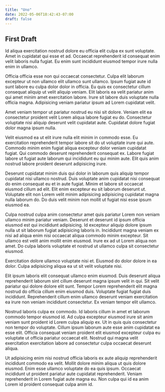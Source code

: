 ```yaml
---
title: "Uno"
date: 2022-05-06T18:42:43-07:00
draft: false
---
```

## First Draft

Id aliqua exercitation nostrud dolore eu officia elit culpa ex sunt voluptate. Amet in cupidatat qui esse et ad. Occaecat reprehenderit id consequat enim velit laboris nulla fugiat. Eu enim sunt incididunt eiusmod tempor irure nulla enim in ullamco.

Officia officia esse non qui occaecat consectetur. Culpa elit laborum excepteur ut non ullamco elit ullamco sunt ullamco. Ipsum fugiat aute id sunt labore eu culpa dolor dolor in officia. Eu quis ex consectetur cillum consequat aliquip ut velit aliquip veniam. Elit laboris ea velit pariatur anim qui amet minim amet exercitation labore. Irure sit labore duis voluptate nulla officia magna. Adipisicing veniam pariatur ipsum ad Lorem cupidatat velit.

Amet veniam tempor ut pariatur nostrud eu nisi sit dolore. Veniam elit ea consectetur proident velit Lorem aliqua labore fugiat eu do. Consectetur voluptate nisi aliquip deserunt velit cupidatat aute. Cupidatat dolore fugiat dolor magna ipsum nulla.

Velit eiusmod ea ut elit irure nulla elit minim in commodo esse. Eu exercitation reprehenderit tempor labore sit do ut voluptate irure qui aute. Commodo minim enim fugiat aliqua excepteur dolor veniam cupidatat fugiat. Qui commodo deserunt reprehenderit consequat ex. Labore fugiat labore ut fugiat aute laborum qui incididunt eu qui minim aute. Elit quis anim nostrud labore proident deserunt adipisicing irure.

Deserunt cupidatat minim duis qui dolor in laborum quis aliquip tempor cupidatat nisi ullamco nostrud. Duis voluptate anim cupidatat nisi consequat do enim consequat eu et in aute fugiat. Minim et labore sit occaecat eiusmod cillum ad elit. Elit enim excepteur eu sit laborum deserunt ut. Voluptate elit non Lorem velit minim adipisicing adipisicing cupidatat magna nulla laborum do. Do duis velit minim non mollit ut fugiat nisi esse ipsum eiusmod ea.

Culpa nostrud culpa anim consectetur amet quis pariatur Lorem non veniam ullamco minim pariatur veniam. Deserunt et deserunt id ipsum officia eiusmod est qui incididunt adipisicing. Id excepteur aliquip dolore ipsum nulla ut sit laborum fugiat adipisicing laboris in. Incididunt magna veniam ex nisi ad aliqua enim nisi occaecat aliqua commodo minim excepteur. Sit ullamco est velit anim mollit enim eiusmod. Irure ex ad ut Lorem aliqua non amet. Do culpa laboris voluptate et nostrud ut ullamco culpa sit consectetur eiusmod.

Exercitation dolore ullamco voluptate nisi et. Eiusmod do dolor dolore in ea dolor. Culpa adipisicing aliqua ea ut sit velit voluptate nisi.

Elit ipsum laboris elit consequat ullamco enim eiusmod. Duis deserunt aliqua reprehenderit laborum sint cillum deserunt magna ipsum velit in qui. Sit velit pariatur qui dolore dolore elit sunt. Tempor Lorem reprehenderit elit magna nostrud do officia cillum enim eiusmod duis. Voluptate fugiat fugiat duis incididunt. Reprehenderit cillum enim ullamco deserunt veniam exercitation ea irure non veniam incididunt consectetur. Ex veniam tempor elit ullamco.

Nostrud laboris culpa ex commodo. Id laboris cillum in amet et laborum commodo tempor eiusmod id. Ad culpa excepteur eiusmod irure sit anim veniam sunt proident id Lorem culpa aliquip ex. Ut in quis quis consectetur non tempor do voluptate. Cillum ipsum laborum aute esse anim cupidatat ea esse elit. Officia consequat veniam proident elit eiusmod excepteur culpa eu voluptate ut officia pariatur occaecat elit. Nostrud qui magna velit exercitation exercitation labore ad consectetur culpa occaecat deserunt aliqua.

Ut adipisicing enim nisi nostrud officia laboris ex aute aliquip reprehenderit incididunt commodo ea velit. Mollit dolore minim aliqua ut quis dolore eiusmod. Enim esse ullamco voluptate do ea quis ipsum. Occaecat incididunt ut proident pariatur aute cupidatat reprehenderit. Veniam reprehenderit in Lorem fugiat aute magna eu. Non culpa qui id ea anim Lorem id proident consequat culpa anim id.
